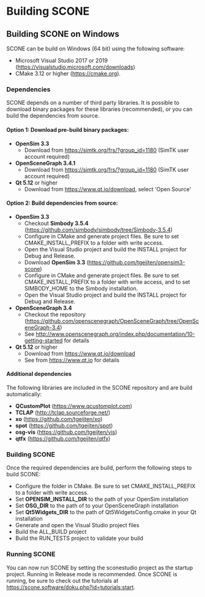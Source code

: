# Building SCONE

## Building SCONE on Windows
SCONE can be build on Windows (64 bit) using the following software:
  * Microsoft Visual Studio 2017 or 2019 (https://visualstudio.microsoft.com/downloads)
  * CMake 3.12 or higher (https://cmake.org).

### Dependencies
SCONE depends on a number of third party libraries. It is possible to download binary packages for these libraries (recommended), or you can build the dependencies from source.

#### Option 1: Download pre-build binary packages:
  * **OpenSim 3.3**
    * Download from https://simtk.org/frs/?group_id=1180 (SimTK user account required)
  * **OpenSceneGraph 3.4.1**
    * Download from https://simtk.org/frs/?group_id=1180 (SimTK user account required)
  * **Qt 5.12** or higher
    * Download from https://www.qt.io/download, select 'Open Source'

#### Option 2: Build dependencies from source:
  * **OpenSim 3.3**
    * Checkout **Simbody 3.5.4** (https://github.com/simbody/simbody/tree/Simbody-3.5.4)
    * Configure in CMake and generate project files. Be sure to set CMAKE_INSTALL_PREFIX to a folder with write access.
    * Open the Visual Studio project and build the INSTALL project for Debug and Release.
    * Download **OpenSim 3.3** (https://github.com/tgeijten/opensim3-scone)
    * Configure in CMake and generate project files. Be sure to set CMAKE_INSTALL_PREFIX to a folder with write access, and to set SIMBODY_HOME to the Simbody installation.
    * Open the Visual Studio project and build the INSTALL project for Debug and Release.
  * **OpenSceneGraph 3.4**
    * Checkout the repository (https://github.com/openscenegraph/OpenSceneGraph/tree/OpenSceneGraph-3.4)
    * See http://www.openscenegraph.org/index.php/documentation/10-getting-started for details
  * **Qt 5.12** or higher
    * Download from https://www.qt.io/download
    * See from https://www.qt.io for details

#### Additional dependencies
The following libraries are included in the SCONE repository and are build automatically:
  * **QCustomPlot** (https://www.qcustomplot.com)
  * **TCLAP** (http://tclap.sourceforge.net/)
  * **xo** (https://github.com/tgeijten/xo)
  * **spot** (https://github.com/tgeijten/spot)
  * **osg-vis** (https://github.com/tgeijten/vis)
  * **qtfx** (https://github.com/tgeijten/qtfx)

### Building SCONE
Once the required dependencies are build, perform the following steps to build SCONE:
  * Configure the folder in CMake. Be sure to set CMAKE_INSTALL_PREFIX to a folder with write access.
  * Set **OPENSIM_INSTALL_DIR** to the path of your OpenSim installation
  * Set **OSG_DIR** to the path of to your OpenSceneGraph installation
  * Set **Qt5Widgets_DIR** to the path of Qt5WidgetsConfig.cmake in your Qt installation
  * Generate and open the Visual Studio project files
  * Build the ALL_BUILD project
  * Build the RUN_TESTS project to validate your build

### Running SCONE
You can now run SCONE by setting the sconestudio project as the startup project. Running in Release mode is recommended. Once SCONE is running, be sure to check out the tutorials at https://scone.software/doku.php?id=tutorials:start.
